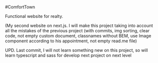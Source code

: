#ComfortTown

Functional website for realty.

(My second website on next.js. I will make this project taking into account all the mistakes of the previous project (with commits, img sorting, clear code, not empty custom document, classnames without BEM, use Image component according to his appointment, not empty read.me file)

UPD. Last commit, I will not learn something new on this project, so will learn typescript and sass for develop next project on next level
